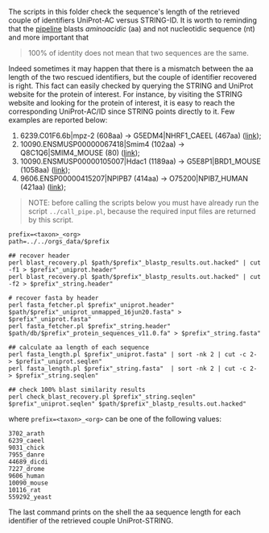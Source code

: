 The scripts in this folder check the sequence's length of the retrieved couple of identifiers UniProt-AC versus STRING-ID. It is worth to reminding that the [pipeline](../../README.md#overview) blasts *aminoacidic* (aa) and not nucleotidic sequence (nt) and more important that

> 100% of identity does not mean that two sequences are the same.

Indeed sometimes it may happen that there is a mismatch between the aa length of the two rescued identifiers, but the couple of identifier recovered is right. This fact can easily checked by querying the STRING and UniProt website for the protein of interest. For instance, by visiting the STRING website and looking for the protein of interest, it is easy to reach the corresponding UniProt-AC/ID since STRING points directly to it. Few examples are reported below:

1. 6239.C01F6.6b|mpz-2            (608aa)  &rarr; G5EDM4|NHRF1_CAEEL (467aa) ([link](https://version-11-0b.string-db.org/cgi/network?networkId=bXAVp8kfwf4w));
1. 10090.ENSMUSP00000067418|Smim4 (102aa)  &rarr; Q8C1Q6|SMIM4_MOUSE (80)    ([link](https://version-11-0b.string-db.org/cgi/network?networkId=bAMWKmOCbT1e));
1. 10090.ENSMUSP00000105007|Hdac1 (1189aa) &rarr; G5E8P1|BRD1_MOUSE (1058aa) ([link](https://version-11-0b.string-db.org/cgi/network?networkId=b4qm2xJDn3UH));
1. 9606.ENSP00000415207|NPIPB7    (414aa)  &rarr; O75200|NPIB7_HUMAN (421aa) ([link](https://version-11-0b.string-db.org/cgi/network?networkId=bmJVhyE4SH27));

> NOTE: before calling the scripts below you must have already run the script ``../call_pipe.pl``, because the required input files are returned by this script.

```
prefix=<taxon>_<org>
path=../../orgs_data/$prefix

## recover header
perl blast_recovery.pl $path/$prefix"_blastp_results.out.hacked" | cut -f1 > $prefix"_uniprot.header"
perl blast_recovery.pl $path/$prefix"_blastp_results.out.hacked" | cut -f2 > $prefix"_string.header"

# recover fasta by header
perl fasta_fetcher.pl $prefix"_uniprot.header" $path/$prefix"_uniprot_unmapped_16jun20.fasta" > $prefix"_uniprot.fasta"
perl fasta_fetcher.pl $prefix"_string.header" $path/db/$prefix"_protein_sequences_v11.0.fa" > $prefix"_string.fasta"

## calculate aa length of each sequence
perl fasta_length.pl $prefix"_uniprot.fasta" | sort -nk 2 | cut -c 2- > $prefix"_uniprot.seqlen"
perl fasta_length.pl $prefix"_string.fasta"  | sort -nk 2 | cut -c 2- > $prefix"_string.seqlen"

## check 100% blast similarity results
perl check_blast_recovery.pl $prefix"_string.seqlen" $prefix"_uniprot.seqlen" $path/$prefix"_blastp_results.out.hacked"
```

where ``prefix=<taxon>_<org>`` can be one of the following values:

```
3702_arath
6239_caeel
9031_chick
7955_danre
44689_dicdi
7227_drome
9606_human
10090_mouse
10116_rat
559292_yeast
```

The last command prints on the shell the aa sequence length for each identifier of the retrieved couple UniProt-STRING.

